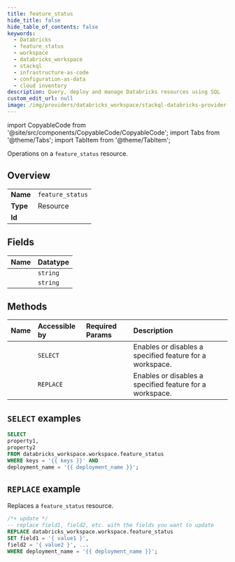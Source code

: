 ```yaml
---
title: feature_status
hide_title: false
hide_table_of_contents: false
keywords:
  - Databricks
  - feature_status
  - workspace
  - databricks_workspace
  - stackql
  - infrastructure-as-code
  - configuration-as-data
  - cloud inventory
description: Query, deploy and manage Databricks resources using SQL
custom_edit_url: null
image: /img/providers/databricks_workspace/stackql-databricks-provider-featured-image.png
---
```


import CopyableCode from '@site/src/components/CopyableCode/CopyableCode';
import Tabs from '@theme/Tabs';
import TabItem from '@theme/TabItem';

Operations on a <code>feature_status</code> resource.  

## Overview
<table><tbody>
<tr><td><b>Name</b></td><td><code>feature_status</code></td></tr>
<tr><td><b>Type</b></td><td>Resource</td></tr>
<tr><td><b>Id</b></td><td><CopyableCode code="databricks_workspace.workspace.feature_status" /></td></tr>
</tbody></table>

## Fields
| Name | Datatype |
|:-----|:---------|
| <CopyableCode code="property1" /> | `string` |
| <CopyableCode code="property2" /> | `string` |

## Methods
| Name | Accessible by | Required Params | Description |
|:-----|:--------------|:----------------|:------------|
| <CopyableCode code="getstatus" /> | `SELECT` | <CopyableCode code="keys, deployment_name" /> | Enables or disables a specified feature for a workspace. |
| <CopyableCode code="setstatus" /> | `REPLACE` | <CopyableCode code="deployment_name" /> | Enables or disables a specified feature for a workspace. |

## `SELECT` examples

```sql
SELECT
property1,
property2
FROM databricks_workspace.workspace.feature_status
WHERE keys = '{{ keys }}' AND
deployment_name = '{{ deployment_name }}';
```

## `REPLACE` example

Replaces a <code>feature_status</code> resource.

```sql
/*+ update */
-- replace field1, field2, etc. with the fields you want to update
REPLACE databricks_workspace.workspace.feature_status
SET field1 = '{ value1 }',
field2 = '{ value2 }', ...
WHERE deployment_name = '{{ deployment_name }}';
```
